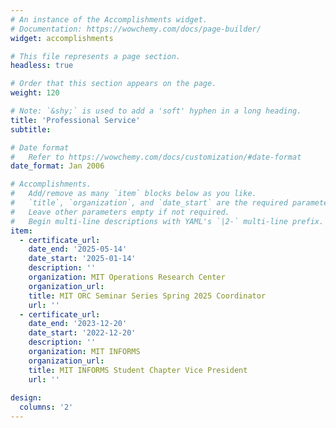 ```yaml
---
# An instance of the Accomplishments widget.
# Documentation: https://wowchemy.com/docs/page-builder/
widget: accomplishments

# This file represents a page section.
headless: true

# Order that this section appears on the page.
weight: 120

# Note: `&shy;` is used to add a 'soft' hyphen in a long heading.
title: 'Professional Service'
subtitle:

# Date format
#   Refer to https://wowchemy.com/docs/customization/#date-format
date_format: Jan 2006

# Accomplishments.
#   Add/remove as many `item` blocks below as you like.
#   `title`, `organization`, and `date_start` are the required parameters.
#   Leave other parameters empty if not required.
#   Begin multi-line descriptions with YAML's `|2-` multi-line prefix.
item:
  - certificate_url: 
    date_end: '2025-05-14'
    date_start: '2025-01-14'
    description: ''
    organization: MIT Operations Research Center
    organization_url: 
    title: MIT ORC Seminar Series Spring 2025 Coordinator
    url: ''
  - certificate_url: 
    date_end: '2023-12-20'
    date_start: '2022-12-20'
    description: ''
    organization: MIT INFORMS
    organization_url: 
    title: MIT INFORMS Student Chapter Vice President
    url: ''
    
design:
  columns: '2'
---
```

